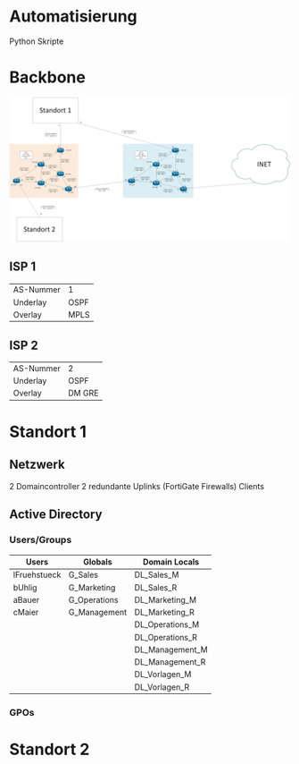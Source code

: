 # Automatisierung

Python Skripte

# Backbone

![Image of Backbone](images/Backbone.png)

## ISP 1

|           |      |
| --------- | ---- |
| AS-Nummer | 1    |
| Underlay  | OSPF |
| Overlay   | MPLS |

## ISP 2

|           |        |
| --------- | ------ |
| AS-Nummer | 2      |
| Underlay  | OSPF   |
| Overlay   | DM GRE |

# Standort 1

## Netzwerk

2 Domaincontroller
2 redundante Uplinks (FortiGate Firewalls)
Clients

## Active Directory

### Users/Groups

| Users        | Globals      | Domain Locals   |
| ------------ | ------------ | --------------- |
| lFruehstueck | G_Sales      | DL_Sales_M      |
| bUhlig       | G_Marketing  | DL_Sales_R      |
| aBauer       | G_Operations | DL_Marketing_M  |
| cMaier       | G_Management | DL_Marketing_R  |
|              |              | DL_Operations_M |
|              |              | DL_Operations_R |
|              |              | DL_Management_M |
|              |              | DL_Management_R |
|              |              | DL_Vorlagen_M   |
|              |              | DL_Vorlagen_R   |

### GPOs

# Standort 2
